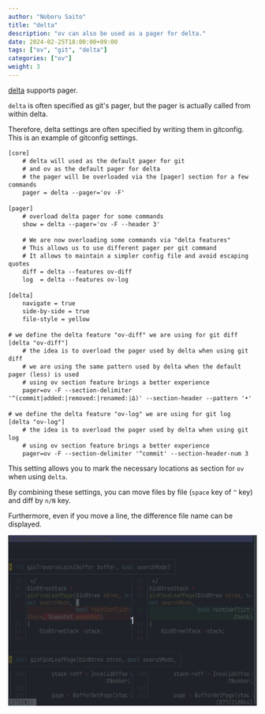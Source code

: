 ```yaml
---
author: "Noboru Saito"
title: "delta"
description: "ov can also be used as a pager for delta."
date: 2024-02-25T18:00:00+09:00
tags: ["ov", "git", "delta"]
categories: ["ov"]
weight: 3
---
```


[delta](https://github.com/dandavison/delta) supports pager.

`delta` is often specified as git's pager, but the pager is actually called from within delta.

Therefore, delta settings are often specified by writing them in gitconfig.
This is an example of gitconfig settings.

```gitconfig
[core]
    # delta will used as the default pager for git
    # and ov as the default pager for delta
    # the pager will be overloaded via the [pager] section for a few commands
    pager = delta --pager='ov -F'

[pager]
    # overload delta pager for some commands
    show = delta --pager='ov -F --header 3'

    # We are now overloading some commands via "delta features"
    # This allows us to use different pager per git command
    # It allows to maintain a simpler config file and avoid escaping quotes
    diff = delta --features ov-diff
    log  = delta --features ov-log

[delta]
    navigate = true
    side-by-side = true
    file-style = yellow

# we define the delta feature "ov-diff" we are using for git diff
[delta "ov-diff"]
    # the idea is to overload the pager used by delta when using git diff
    # we are using the same pattern used by delta when the default pager (less) is used
    # using ov section feature brings a better experience
    pager=ov -F --section-delimiter '^(commit|added:|removed:|renamed:|Δ)' --section-header --pattern '•'

# we define the delta feature "ov-log" we are using for git log
[delta "ov-log"]
    # the idea is to overload the pager used by delta when using git log
    # using ov section feature brings a better experience
    pager=ov -F --section-delimiter '^commit' --section-header-num 3
```

This setting allows you to mark the necessary locations as section for `ov` when using `delta`.

By combining these settings, you can move files by file (`space` key of `^` key) and diff by `n/N` key.

Furthermore, even if you move a line, the difference file name can be displayed.

![delta](/ov/delta.gif)